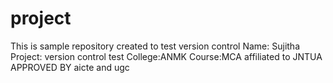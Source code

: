 # project
This is sample repository created to test version control
Name: Sujitha
Project: version control test
College:ANMK
Course:MCA
affiliated to JNTUA APPROVED BY aicte and ugc

